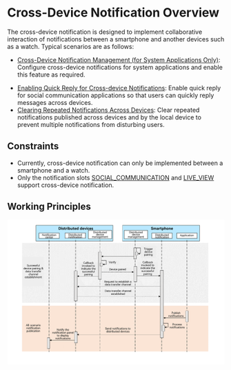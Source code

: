 # Cross-Device Notification Overview

The cross-device notification is designed to implement collaborative interaction of notifications between a smartphone and another devices such as a watch. Typical scenarios are as follows:

<!--Del-->
  - [Cross-Device Notification Management (for System Applications Only)](./notification-distributed-notdistributed.md): Configure cross-device notifications for system applications and enable this feature as required.
<!--DelEnd-->
  - [Enabling Quick Reply for Cross-device Notifications](./notification-quickreply.md): Enable quick reply for social communication applications so that users can quickly reply messages across devices.
  - [Clearing Repeated Notifications Across Devices](./notification-distributed-messageid.md): Clear repeated notifications published across devices and by the local device to prevent multiple notifications from disturbing users.

## Constraints
  - Currently, cross-device notification can only be implemented between a smartphone and a watch.
  - Only the notification slots [SOCIAL_COMMUNICATION](../../application-dev/reference/apis-notification-kit/js-apis-notificationManager.md#slottype) and [LIVE_VIEW](../../application-dev/reference/apis-notification-kit/js-apis-notificationManager.md#slottype) support cross-device notification.

## Working Principles

![distributed_overview](figures/distributed_overview.png)

